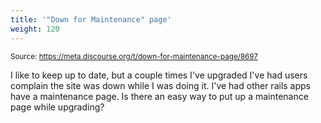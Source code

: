 ```yaml
---
title: '"Down for Maintenance" page'
weight: 120
---
```


<small class="doc-source">Source: https://meta.discourse.org/t/down-for-maintenance-page/8697</small>

I like to keep up to date, but a couple times I've upgraded I've had users complain the site was down while I was doing it. I've had other rails apps have a maintenance page. Is there an easy way to put up a maintenance page while upgrading?
